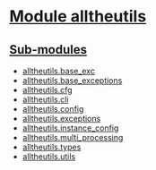 <h1 id=""><a href="#">Module alltheutils</a></h1>

<h2 id="sub-modules"><a href="#sub-modules">Sub-modules</a></h2>

- [alltheutils.base_exc](./base_exc.md)
- [alltheutils.base_exceptions](./base_exceptions.md)
- [alltheutils.cfg](./cfg.md)
- [alltheutils.cli](./cli/index.md)
- [alltheutils.config](./config.md)
- [alltheutils.exceptions](./exceptions.md)
- [alltheutils.instance_config](./instance_config.md)
- [alltheutils.multi_processing](./multi_processing.md)
- [alltheutils.types](./types.md)
- [alltheutils.utils](./utils.md)